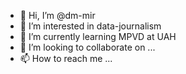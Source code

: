 - 👋 Hi, I’m @dm-mir
- 👀 I’m interested in data-journalism
- 🌱 I’m currently learning MPVD at UAH
- 💞️ I’m looking to collaborate on ...
- 📫 How to reach me ...

<!---
dm-mir/dm-mir is a ✨ special ✨ repository because its `README.md` (this file) appears on your GitHub profile.
You can click the Preview link to take a look at your changes.
--->
